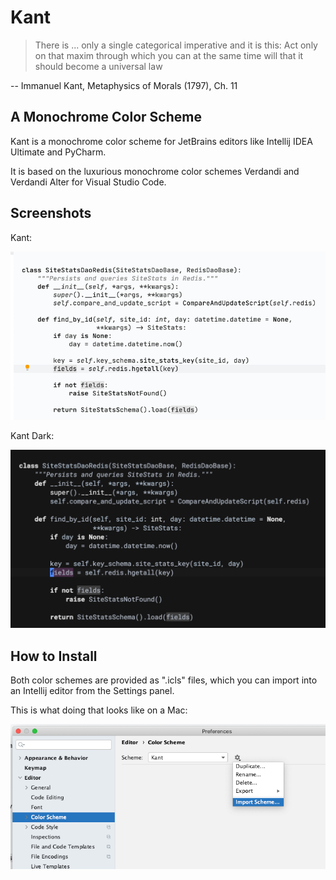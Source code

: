# Kant

> There is ... only a single categorical imperative and it is this: Act only on that maxim through which you can at the same time will that it should become a universal law

-- Immanuel Kant, Metaphysics of Morals (1797), Ch. 11

## A Monochrome Color Scheme

Kant is a monochrome color scheme for JetBrains editors like Intellij IDEA Ultimate and PyCharm.

It is based on the luxurious monochrome color schemes Verdandi and Verdandi Alter for Visual Studio Code.

## Screenshots

Kant:

<img src="kant.png">

Kant Dark:

<img src="kant-dark.png">

## How to Install

Both color schemes are provided as ".icls" files, which you can import into an Intellij editor from the Settings panel.

This is what doing that looks like on a Mac:

<img src="settings.png">
